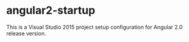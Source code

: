 # angular2-startup
This is a Visual Studio 2015 project setup configuration for Angular 2.0 release version. 
